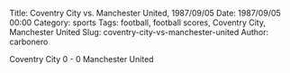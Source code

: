 Title: Coventry City vs. Manchester United, 1987/09/05
Date: 1987/09/05 00:00
Category: sports
Tags: football, football scores, Coventry City, Manchester United
Slug: coventry-city-vs-manchester-united
Author: carbonero


Coventry City 0 - 0 Manchester United
